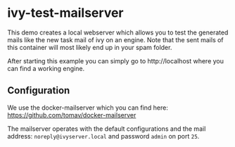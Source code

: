 # ivy-test-mailserver

This demo creates a local webserver which allows you to test the generated mails like the new task mail of ivy on an engine. Note that the sent mails of this container will most likely end up in your spam folder.

After starting this example you can simply go to http://localhost where you can find a working engine.

## Configuration

We use the docker-mailserver which you can find here: https://github.com/tomav/docker-mailserver

The mailserver operates with the default configurations and the mail address: `noreply@ivyserver.local` and password `admin` on port `25`.
